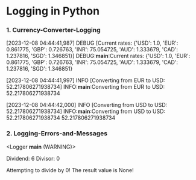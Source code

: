 # Logging in Python

### 1. Currency-Converter-Logging
[2023-12-08 04:44:41,987] DEBUG [Current rates: {'USD': 1.0, 'EUR': 0.861775, 'GBP': 0.726763, 'INR': 75.054725, 'AUD': 1.333679, 'CAD': 1.237816, 'SGD': 1.346851}]
DEBUG:__main__:Current rates: {'USD': 1.0, 'EUR': 0.861775, 'GBP': 0.726763, 'INR': 75.054725, 'AUD': 1.333679, 'CAD': 1.237816, 'SGD': 1.346851}

[2023-12-08 04:44:41,997] INFO [Converting from EUR to USD: 52.217806271938734]
INFO:__main__:Converting from EUR to USD: 52.217806271938734

[2023-12-08 04:44:42,000] INFO [Converting from USD to USD: 52.217806271938734]
INFO:__main__:Converting from USD to USD: 52.217806271938734
52.217806271938734

### 2. Logging-Errors-and-Messages
<Logger __main__ (WARNING)>

Dividend: 6
Divisor: 0

Attempting to divide by 0!
The result value is None!

